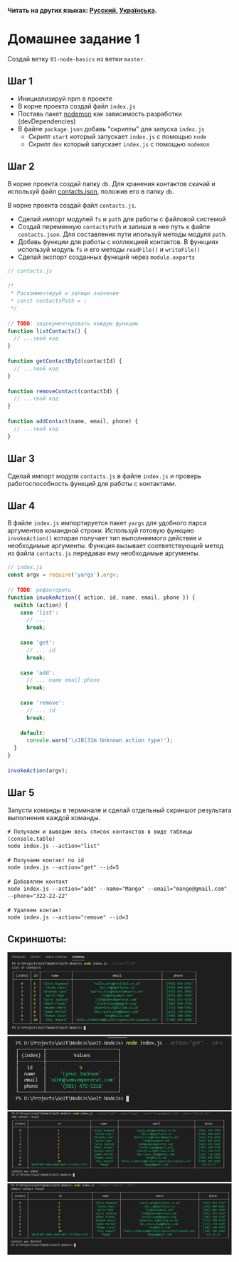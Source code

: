 **Читать на других языках: [Русский](README.md), [Українська](README.ua.md).**

# Домашнее задание 1

Создай ветку `01-node-basics` из ветки `master`.

## Шаг 1

- Инициализируй npm в проекте
- В корне проекта создай файл `index.js`
- Поставь пакет [nodemon](https://www.npmjs.com/package/nodemon) как зависимость
  разработки (devDependencies)
- В файле `package.json` добавь "скрипты" для запуска `index.js`
  - Скрипт `start` который запускает `index.js` с помощью `node`
  - Скрипт `dev` который запускает `index.js` с помощью `nodemon`

## Шаг 2

В корне проекта создай папку `db`. Для хранения контактов скачай и используй
файл [contacts.json](./contacts.json), положив его в папку `db`.

В корне проекта создай файл `contacts.js`.

- Сделай импорт модулей `fs` и `path` для работы с файловой системой
- Создай переменную `contactsPath` и запиши в нее путь к файле `contacts.json`.
  Для составления пути ипользуй методы модуля `path`.
- Добавь функции для работы с коллекцией контактов. В функциях используй модуль
  `fs` и его методы `readFile()` и `writeFile()`
- Сделай экспорт созданных функций через `module.exports`

```js
// contacts.js

/*
 * Раскомментируй и запиши значение
 * const contactsPath = ;
 */

// TODO: задокументировать каждую функцию
function listContacts() {
  // ...твой код
}

function getContactById(contactId) {
  // ...твой код
}

function removeContact(contactId) {
  // ...твой код
}

function addContact(name, email, phone) {
  // ...твой код
}
```

## Шаг 3

Сделай импорт модуля `contacts.js` в файле `index.js` и проверь
работоспособность функций для работы с контактами.

## Шаг 4

В файле `index.js` импортируется пакет `yargs` для удобного парса аргументов
командной строки. Используй готовую функцию `invokeAction()` которая получает
тип выполняемого действия и необходимые аргументы. Функция вызывает
соответствующий метод из файла `contacts.js` передавая ему необходимые
аргументы.

```js
// index.js
const argv = require('yargs').argv;

// TODO: рефакторить
function invokeAction({ action, id, name, email, phone }) {
  switch (action) {
    case 'list':
      // ...
      break;

    case 'get':
      // ... id
      break;

    case 'add':
      // ... name email phone
      break;

    case 'remove':
      // ... id
      break;

    default:
      console.warn('\x1B[31m Unknown action type!');
  }
}

invokeAction(argv);
```

## Шаг 5

Запусти команды в терминале и сделай отдельный скриншот результата выполнения
каждой команды.

```shell
# Получаем и выводим весь список контакстов в виде таблицы (console.table)
node index.js --action="list"

# Получаем контакт по id
node index.js --action="get" --id=5

# Добавялем контакт
node index.js --action="add" --name="Mango" --email="mango@gmail.com" --phone="322-22-22"

# Удаляем контакт
node index.js --action="remove" --id=3
```

## Скриншоты:

![preview](./assets/hw1_1.jpg) 
![preview](./assets/hw1_2.jpg)
![preview](./assets/hw1_3.jpg) 
![preview](./assets/hw1_4.jpg)
